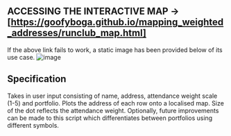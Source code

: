## ACCESSING THE INTERACTIVE MAP -> [https://goofyboga.github.io/mapping_weighted_addresses/runclub_map.html]

If the above link fails to work, a static image has been provided below of its use case.
![image](https://github.com/user-attachments/assets/f2b97ba7-1a89-456c-a1f7-5a966651cd84)

## Specification 

Takes in user input consisting of name, address, attendance weight scale (1-5) and portfolio. Plots the 
address of each row onto a localised map. Size of the dot reflects the attendance weight. Optionally,
future improvements can be made to this script which differentiates between portfolios using 
different symbols. 

